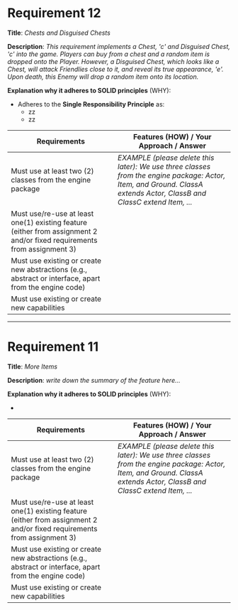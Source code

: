 # Requirement 12

**Title**:
_Chests and Disguised Chests_

**Description**:
_This requirement implements a Chest, 'c' and Disguised Chest, 'c' into the game. Players can buy from a chest and a random item is dropped onto the Player. However, a Disguised Chest, which looks like a Chest, will attack Friendlies close to it, and reveal its true appearance, 'e'. Upon death, this Enemy will drop a random item onto its location._

**Explanation why it adheres to SOLID principles** (WHY):

- Adheres to the **Single Responsibility Principle** as:
  - zz
  - zz

| Requirements                                                                                                            | Features (HOW) / Your Approach / Answer                                                                                                                               |
| ----------------------------------------------------------------------------------------------------------------------- | --------------------------------------------------------------------------------------------------------------------------------------------------------------------- |
| Must use at least two (2) classes from the engine package                                                               | _EXAMPLE (please delete this later): We use three classes from the engine package: Actor, Item, and Ground. ClassA extends Actor, ClassB and ClassC extend Item, ..._ |
| Must use/re-use at least one(1) existing feature (either from assignment 2 and/or fixed requirements from assignment 3) |                                                                                                                                                                       |
| Must use existing or create new abstractions (e.g., abstract or interface, apart from the engine code)                  |                                                                                                                                                                       |
| Must use existing or create new capabilities                                                                            |                                                                                                                                                                       |

---

# Requirement 11

**Title**:
_More Items_

**Description**:
_write down the summary of the feature here..._

**Explanation why it adheres to SOLID principles** (WHY):

-

| Requirements                                                                                                            | Features (HOW) / Your Approach / Answer                                                                                                                               |
| ----------------------------------------------------------------------------------------------------------------------- | --------------------------------------------------------------------------------------------------------------------------------------------------------------------- |
| Must use at least two (2) classes from the engine package                                                               | _EXAMPLE (please delete this later): We use three classes from the engine package: Actor, Item, and Ground. ClassA extends Actor, ClassB and ClassC extend Item, ..._ |
| Must use/re-use at least one(1) existing feature (either from assignment 2 and/or fixed requirements from assignment 3) |                                                                                                                                                                       |
| Must use existing or create new abstractions (e.g., abstract or interface, apart from the engine code)                  |                                                                                                                                                                       |
| Must use existing or create new capabilities                                                                            |                                                                                                                                                                       |
